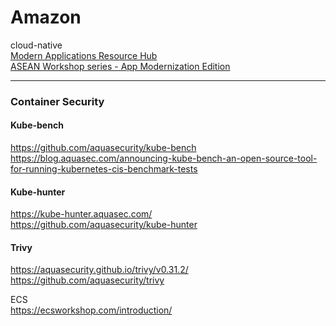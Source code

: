 # Amazon
cloud-native</br>
[Modern Applications Resource Hub](https://resources.awscloud.com/aws-modern-applications?trk=12a9c494-f0ec-49c3-9889-60afad556f5b&sc_channel=em&mkt_tok=MTEyLVRaTS03NjYAAAGFlA2NHbg-934I8iKbZdgT9zXEk0q45rpjCHNNcnp23gVO4RoYln6oeyUHE9ixZFqyH9YeQxtRDgHx1suMRELVO0GhqUxxbhjOLuHENWjfUWznPYG4K4-A)</br>
[ASEAN Workshop series - App Modernization Edition](https://asean-resources.awscloud.com/asean-workshop-series-modern-applications?trk=12a9c494-f0ec-49c3-9889-60afad556f5b&sc_channel=em&mkt_tok=MTEyLVRaTS03NjYAAAGFlA2NHFvgaXDlrOsy_Piqd-CnJndR9-UoozXWiOSzsegkzt18VKX9CQKrYZ9wozUgwnA_b6P4K2HsW1HEuZd_SI1EAwID6YF9mpJ7iUXf-zOadrz3gr6Z)

<hr>

### Container Security
#### Kube-bench
https://github.com/aquasecurity/kube-bench </br>
https://blog.aquasec.com/announcing-kube-bench-an-open-source-tool-for-running-kubernetes-cis-benchmark-tests
#### Kube-hunter
https://kube-hunter.aquasec.com/ </br>
https://github.com/aquasecurity/kube-hunter
#### Trivy
https://aquasecurity.github.io/trivy/v0.31.2/ </br>
https://github.com/aquasecurity/trivy

ECS \
https://ecsworkshop.com/introduction/
